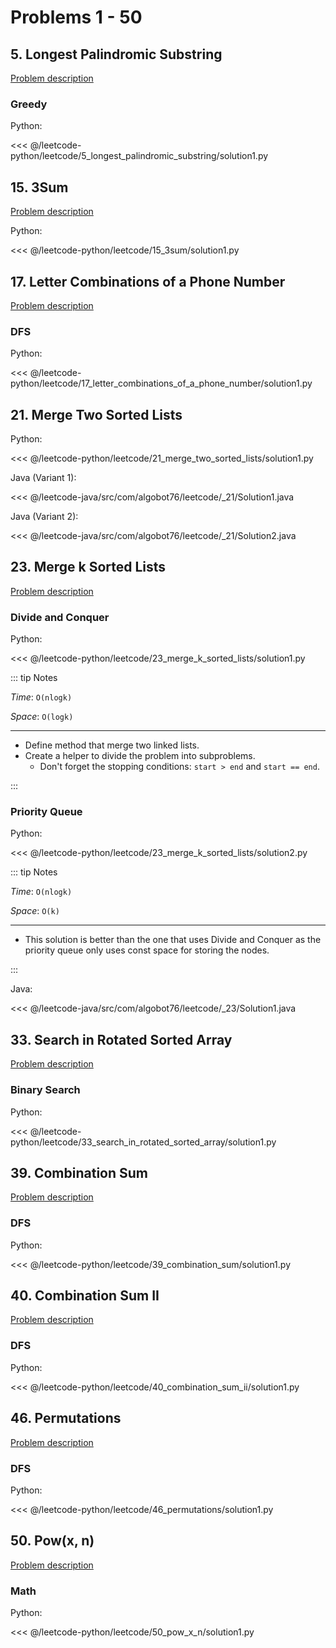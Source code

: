 # Problems 1 - 50

## 5. Longest Palindromic Substring

[Problem description](https://leetcode.com/problems/longest-palindromic-substring/)

### Greedy

Python:

<<< @/leetcode-python/leetcode/5_longest_palindromic_substring/solution1.py

## 15. 3Sum

[Problem description](https://leetcode.com/problems/3sum/)

Python:

<<< @/leetcode-python/leetcode/15_3sum/solution1.py

## 17. Letter Combinations of a Phone Number

[Problem description](https://leetcode.com/problems/letter-combinations-of-a-phone-number/)

### DFS

Python:

<<< @/leetcode-python/leetcode/17_letter_combinations_of_a_phone_number/solution1.py

## 21. Merge Two Sorted Lists

Python:

<<< @/leetcode-python/leetcode/21_merge_two_sorted_lists/solution1.py

Java (Variant 1):

<<< @/leetcode-java/src/com/algobot76/leetcode/_21/Solution1.java

Java (Variant 2):

<<< @/leetcode-java/src/com/algobot76/leetcode/_21/Solution2.java

## 23. Merge k Sorted Lists

[Problem description](https://leetcode.com/problems/merge-k-sorted-lists/)

### Divide and Conquer

Python:

<<< @/leetcode-python/leetcode/23_merge_k_sorted_lists/solution1.py

::: tip Notes

_Time_: `O(nlogk)`

_Space_: `O(logk)`

---

- Define method that merge two linked lists.
- Create a helper to divide the problem into subproblems.
  - Don't forget the stopping conditions: `start > end` and `start == end`.

:::

### Priority Queue

Python:

<<< @/leetcode-python/leetcode/23_merge_k_sorted_lists/solution2.py

::: tip Notes

_Time_: `O(nlogk)`

_Space_: `O(k)`

---

- This solution is better than the one that uses Divide and Conquer as the priority queue only uses const space for storing the nodes.

:::

Java:

<<< @/leetcode-java/src/com/algobot76/leetcode/_23/Solution1.java

## 33. Search in Rotated Sorted Array

[Problem description](https://leetcode.com/problems/search-in-rotated-sorted-array/)

### Binary Search

Python:

<<< @/leetcode-python/leetcode/33_search_in_rotated_sorted_array/solution1.py

## 39. Combination Sum

[Problem description](https://leetcode.com/problems/combination-sum/)

### DFS

Python:

<<< @/leetcode-python/leetcode/39_combination_sum/solution1.py

## 40. Combination Sum II

[Problem description](https://leetcode.com/problems/combination-sum-ii/)

### DFS

Python:

<<< @/leetcode-python/leetcode/40_combination_sum_ii/solution1.py

## 46. Permutations

[Problem description](https://leetcode.com/problems/permutations/)

### DFS

Python:

<<< @/leetcode-python/leetcode/46_permutations/solution1.py

## 50. Pow(x, n)

[Problem description](https://leetcode.com/problems/powx-n/)

### Math

Python:

<<< @/leetcode-python/leetcode/50_pow_x_n/solution1.py
